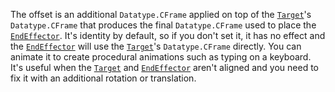 The offset is an additional `Datatype.CFrame` applied on top of the
[`Target`](https://create.roblox.com/docs/reference/engine/classes/IKControl#Target)'s `Datatype.CFrame` that produces the
final `Datatype.CFrame` used to place the
[`EndEffector`](https://create.roblox.com/docs/reference/engine/classes/IKControl#EndEffector). It's identity by default, so if
you don't set it, it has no effect and the
[`EndEffector`](https://create.roblox.com/docs/reference/engine/classes/IKControl#EndEffector) will use the
[`Target`](https://create.roblox.com/docs/reference/engine/classes/IKControl#Target)'s `Datatype.CFrame` directly. You can
animate it to create procedural animations such as typing on a keyboard.
It's useful when the [`Target`](https://create.roblox.com/docs/reference/engine/classes/IKControl#Target) and
[`EndEffector`](https://create.roblox.com/docs/reference/engine/classes/IKControl#EndEffector) aren't aligned and you need to
fix it with an additional rotation or translation.